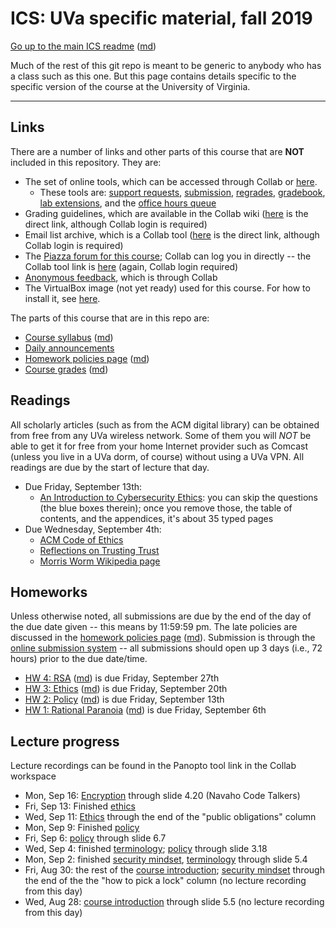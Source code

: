 ICS: UVa specific material, fall 2019
=======================================

[Go up to the main ICS readme](../readme.html) ([md](../readme.md))

Much of the rest of this git repo is meant to be generic to anybody who has a class such as this one. But this page contains details specific to the specific version of the course at the University of Virginia.

------------------------------------------------------------

Links
-----

There are a number of links and other parts of this course that are **NOT** included in this repository.  They are:

- The set of online tools, which can be accessed through Collab or [here][160].
    - These tools are: [support requests][161], [submission][162], [regrades][163], [gradebook][164], [lab extensions][165], and the [office hours queue][166]
- Grading guidelines, which are available in the Collab wiki ([here][171] is the direct link, although Collab login is required)
- Email list archive, which is a Collab tool ([here][170] is the direct link, although Collab login is required)
- The [Piazza forum for this course][152]; Collab can log you in directly -- the Collab tool link is [here][173] (again, Collab login required)
- [Anonymous feedback][174], which is through Collab
- The VirtualBox image (not yet ready) used for this course.  For how
  to install it, see
  [here](https://uva-cs.github.io/pdr/tutorials/01-intro-unix/virtual-box.html).

The parts of this course that are in this repo are:

- [Course syllabus](syllabus.html) ([md](syllabus.md))
- [Daily announcements](daily-announcements.html#/)
- [Homework policies page](hw-policies.html) ([md](hw-policies.md))
- [Course grades](grades.html) ([md](grades.md))


Readings
--------

All scholarly articles (such as from the ACM digital library) can be obtained from free from any UVa wireless network.  Some of them you will *NOT* be able to get it for free from your home Internet provider such as Comcast (unless you live in a UVa dorm, of course) without using a UVa VPN.  All readings are due by the start of lecture that day.

- Due Friday, September 13th:
    - [An Introduction to Cybersecurity Ethics](https://www.scu.edu/media/ethics-center/technology-ethics/IntroToCybersecurityEthics.pdf): you can skip the questions (the blue boxes therein); once you remove those, the table of contents, and the appendices, it's about 35 typed pages
- Due Wednesday, September 4th:
	- [ACM Code of Ethics](https://www.acm.org/code-of-ethics)
    - [Reflections on Trusting Trust](https://dl.acm.org/citation.cfm?id=358210)
	- [Morris Worm Wikipedia page](https://en.wikipedia.org/wiki/Morris_worm)


Homeworks
-----------

Unless otherwise noted, all submissions are due by the end of the day of the due date given -- this means by 11:59:59 pm.  The late policies are discussed in the [homework policies page](hw-policies.html) ([md](hw-policies.md)).  Submission is through the [online submission system][162] -- all submissions should open up 3 days (i.e., 72 hours) prior to the due date/time.

- [HW 4: RSA](../hws/hw-rsa.html) ([md](../hws/hw-rsa.md)) is due Friday, September 27th
- [HW 3: Ethics](../hws/hw-ethics.html) ([md](../hws/hw-ethics.md)) is due Friday, September 20th
- [HW 2: Policy](../hws/hw-policy.html) ([md](../hws/hw-policy.md)) is due Friday, September 13th
- [HW 1: Rational Paranoia](../hws/hw-paranoia.html) ([md](../hws/hw-paranoia.md)) is due Friday, September 6th


Lecture progress
----------------

Lecture recordings can be found in the Panopto tool link in the Collab workspace

- Mon, Sep 16: [Encryption](../slides/encryption.html#/) through slide 4.20 (Navaho Code Talkers)
- Fri, Sep 13: Finished [ethics](../slides/ethics.html#/)
- Wed, Sep 11: [Ethics](../slides/ethics.html#/) through the end of the "public obligations" column
- Mon, Sep 9: Finished [policy](../slides/policy.html)
- Fri, Sep 6: [policy](../slides/policy.html) through slide 6.7
- Wed, Sep 4: finished [terminology](../slides/terminology.html); [policy](../slides/policy.html) through slide 3.18
- Mon, Sep 2: finished [security mindset](../slides/security-mindset.html), [terminology](../slides/terminology.html) through slide 5.4
- Fri, Aug 30: the rest of the [course introduction](../slides/introduction.html#/); [security mindset](../slides/security-mindset.html) through the end of the the "how to pick a lock" column (no lecture recording from this day)
- Wed, Aug 28: [course introduction](../slides/introduction.html#/) through slide 5.5 (no lecture recording from this day)




[152]: https://piazza.com/class/jlbqx6s57xq3we

[160]: https://libra.cs.virginia.edu/~pedagogy/
[161]: https://libra.cs.virginia.edu/~pedagogy/support.php
[162]: https://libra.cs.virginia.edu/~pedagogy/submit.php
[163]: https://libra.cs.virginia.edu/~pedagogy/regrades.php
[164]: https://libra.cs.virginia.edu/~pedagogy/gradebook.php
[165]: https://libra.cs.virginia.edu/~pedagogy/labextension.php
[166]: https://libra.cs.virginia.edu/~pedagogy/queue.php

[170]: https://collab.its.virginia.edu/portal/site/a0075759-cb61-4fc7-82bc-9ef856bac64a/tool/d7acfefb-7690-4676-aded-3f20bad0aa8e
[171]: https://collab.its.virginia.edu/portal/site/a0075759-cb61-4fc7-82bc-9ef856bac64a/tool/56e26eb0-be53-435a-8fd5-7057246402db
[172]: https://piazza.com/class/jzmqvo5dxiz231
[173]: https://collab.its.virginia.edu/portal/site/a0075759-cb61-4fc7-82bc-9ef856bac64a/page/9aa1caa3-e963-4aef-b7a4-d437693eea80
[174]: https://collab.its.virginia.edu/portal/site/eb965f29-11d0-4069-9140-6b4eb0f44444/tool/495df88d-2624-46bf-872f-db154dd6048e/main
